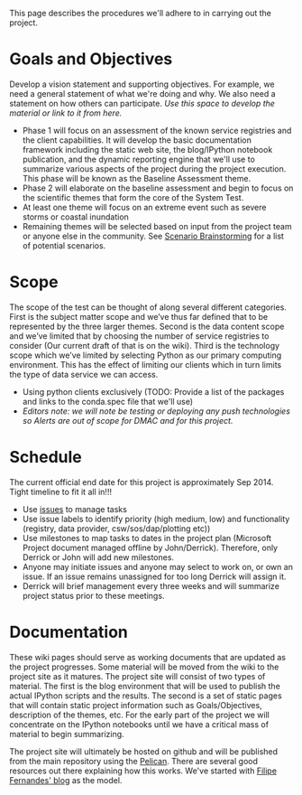 This page describes the procedures we'll adhere to in carrying out the project.

# Goals and Objectives

Develop a vision statement and supporting objectives.  For example, we need a general statement of what we're doing and why.  We also need a statement on how others can participate.  _Use this space to develop the material or link to it from here._




* Phase 1 will focus on an assessment of the known service registries and the client capabilities.  It will develop the basic documentation framework including the static web site, the blog/IPython notebook publication, and the dynamic reporting engine that we'll use to summarize various aspects of the project during the project execution.   This phase will be known as the Baseline Assessment theme.
* Phase 2 will elaborate on the baseline assessment and begin to focus on the scientific themes that form the core of the System Test.
* At least one theme will focus on an extreme event such as severe storms or coastal inundation
* Remaining themes will be selected based on input from the project team or anyone else in the community. See [Scenario Brainstorming](Scenario-Brainstorming) for a list of potential scenarios. 

# Scope

The scope of the test can be thought of along several different categories.  First is the subject matter scope and we’ve thus far defined that to be represented by the three larger themes.  Second is the data content scope and we’ve limited that by choosing the number of service registries to consider (Our current draft of that is on the wiki).  Third is the technology scope which we’ve limited by selecting Python as our primary computing environment.  This has the effect of limiting our clients which in turn limits the type of data service we can access.

* Using python clients exclusively (TODO: Provide a list of the packages and links to the conda.spec file that we'll use)
* *_Editors note: we will note be testing or deploying any push technologies so Alerts are out of scope for DMAC and for this project._*

# Schedule
The current official end date for this project is approximately Sep 2014.  Tight timeline to fit it all in!!!

 * Use [issues](../issues) to manage tasks
 * Use issue labels to identify priority (high medium, low) and functionality (registry, data provider, csw/sos/dap/plotting etc))
 * Use milestones to map tasks to dates in the project plan (Microsoft Project document managed offline by John/Derrick).  Therefore, only Derrick or John will add new milestones.
 * Anyone may initiate issues and anyone may select to work on, or own an issue.  If an issue remains unassigned for too long Derrick will assign it.  
 * Derrick will brief management every three weeks and will summarize project status prior to these meetings.



# Documentation

These wiki pages should serve as working documents that are updated as the project progresses.  Some material will be moved from the wiki to the project site as it matures.  The project site will consist of two types of material.  The first is the blog environment that will be used to publish the actual IPython scripts and the results.  The second is a set of static pages that will contain static project information such as Goals/Objectives, description of the themes, etc.  For the early part of the project we will concentrate on the IPython notebooks until we have a critical mass of material to begin summarizing.  

The project site will ultimately be hosted on github and will be published from the main repository using the [Pelican](http://docs.getpelican.com/en/3.3.0/).  There are several good resources out there explaining how this works.  We've started with [Filipe Fernandes' blog](http://ocefpaf.github.io/blog/2013/12/23/blog/) as the model.
